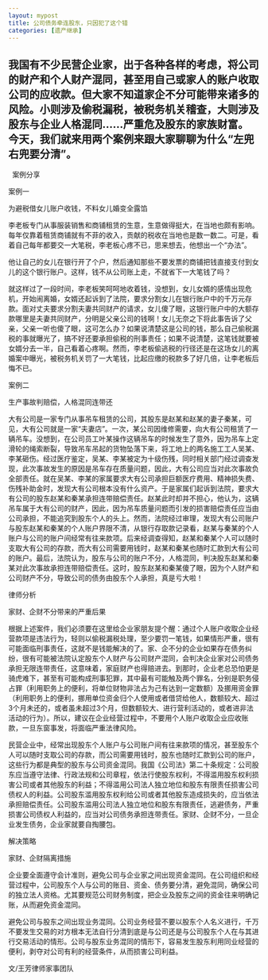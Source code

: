 ```yaml
---
layout: mypost
title: 公司债务牵连股东，只因犯了这个错
categories: [遗产继承]
---
```


## 我国有不少民营企业家，出于各种各样的考虑，将公司的财产和个人财产混同，甚至用自己或家人的账户收取公司的应收款。但大家不知道家企不分可能带来诸多的风险。小则涉及偷税漏税，被税务机关稽查，大则涉及股东与企业人格混同……严重危及股东的家族财富。今天，我们就来用两个案例来跟大家聊聊为什么“左兜右兜要分清”。

  案例分享

案例一 

为避税借女儿账户收钱，不料女儿婚变全露馅

李老板专门从事服装销售和商铺租赁的生意，生意做得挺大，在当地也颇有影响。每年仅靠着租赁商铺就有不菲的收入，贡献的税收在当地也是数一数二。可是，看着自己每年都要交一大笔税，李老板心疼不已，思来想去，他想出一个“办法”。

他让自己的女儿在银行开了个户，然后通知那些不要发票的商铺把钱直接支付到女儿的这个银行账户。这样，钱不从公司账上走，不就省下一大笔钱了吗？

就这样过了一段时间，李老板笑呵呵地收着钱，没想到，女儿女婿的感情出现危机，开始闹离婚，女婿还起诉到了法院，要求分割女儿在银行账户中的千万元存款。面对丈夫要求分割夫妻共同财产的请求，女儿傻了眼，这银行账户中的大额存款哪里是夫妻共同财产，分明是父亲公司的钱啊！女儿无奈之下将此事告诉了父亲，父亲一听也傻了眼，这可怎么办？如果说清楚这是公司的钱，那么自己偷税漏税的事就曝光了，搞不好还要承担偷税的刑事责任；如果不说清楚，这笔钱就要被女婿分去一半，自己看着心疼啊。然而，李老板偷逃税的行径还是在这场女儿的离婚案中曝光，被税务机关罚了一大笔钱，比起应缴的税款多了好几倍，让李老板后悔不已。


案例二

生产事故判赔偿，人格混同连带还

大有公司是一家专门从事吊车租赁的公司，其股东是赵某和赵某的妻子秦某，可见，大有公司就是一家“夫妻店”。一次，某公司因维修需要，向大有公司租赁了一辆吊车。没想到，在公司员工叶某操作这辆吊车的时候发生了意外，因为吊车上定滑轮的绳索断裂，导致吊车吊起的货物坠落下来，将工地上的两名施工工人吴某、李某砸伤。经过医疗鉴定，吴某、李某被定为十级伤残，同时相关部门经过调查发现，此次事故发生的原因是吊车存在质量问题，因此，大有公司应当对此次事故负全部责任。就在吴某、李某的家属要求大有公司承担巨额医疗费用、精神损失费、伤残补助金时，发现大有公司根本没有什么资产。于是家属们起诉到法院，要求大有公司的股东赵某和秦某承担连带赔偿责任。赵某此时却并不担心，他认为，这辆吊车属于大有公司的财产，因此，因为吊车质量问题而引发的损害赔偿责任应当由公司承担，不能追究到股东个人的头上。然而，法院经过审理，发现大有公司账户与股东赵某和秦某的个人账户界限不清，从银行存取款记录看，赵某与秦某的个人账户与公司的账户间经常有往来款项。后来经调查得知，赵某和秦某个人可以随时支取大有公司的存款，而大有公司需要用钱时，赵某和秦某也随时汇款到大有公司的账户。最后，法院认为，股东与公司的账户不分，人格混同，判决股东赵某和秦某对此次事故承担连带赔偿责任。这时，股东赵某和秦某傻了眼，因为个人财产和公司财产不分，导致公司的债务由股东个人承担，真是亏大啦！

律师分析

家财、企财不分带来的严重后果

根据上述案件，我们必须要在这里给企业家朋友提个醒：通过个人账户收取企业经营款项是违法行为，轻则以偷税漏税处理，至少要罚一笔钱，如果情形严重，很有可能面临刑事责任，这就不是钱能解决的了。家、企不分的企业如果存在债务纠纷，很有可能被法院认定股东个人财产与公司财产混同，会判决企业家对公司债务承担无限连带责任，这意味着，家庭财产也得赔进去。到那时，企业老总恐怕更是骑虎难下，甚至有可能构成刑事犯罪，其中最有可能触及两个罪名，分别是职务侵占罪（利用职务上的便利，将单位财物非法占为己有达到一定数额）及挪用资金罪（利用职务上的便利，挪用单位资金归个人使用或者借贷给他人，数额较大、超过3个月未还的，或者虽未超过3个月，但数额较大、进行营利活动的，或者进非法活动的行为）。所以，建议在企业经营过程中，不要用个人账户收取企业应收账款，一旦东窗事发，将面临严重法律风险。

民营企业中，经常出现股东个人账户与公司账户间有往来款项的情况，甚至股东个人可以随时支取公司的存款，而公司需要用钱时，股东也随时汇款到公司的账户，这些行为都是典型的股东与公司资金混同。我国《公司法》第二十条规定：公司股东应当遵守法律、行政法规和公司章程，依法行使股东权利，不得滥用股东权利损害公司或者其他股东的利益；不得滥用公司法人独立地位和股东有限责任损害公司债权人的利益。公司股东滥用股东权利给公司或者其他股东造成损失的，应当依法承担赔偿责任。公司股东滥用公司法人独立地位和股东有限责任，逃避债务，严重损害公司债权人利益的，应当对公司债务承担连带责任。家财、企财不分，一旦企业发生债务，企业家就要自掏腰包。

解决策略

家财、企财隔离措施

企业要全面遵守会计准则，避免公司与企业家之间出现资金混同。在公司组织和经营过程中，公司股东个人与公司的账目、资金、债务要分清，避免混同，确保公司的独立法人资格。尤其要规范公司财务制度，把企业及股东之间的资金往来明确记账，从而避免资金混同。

避免公司与股东之间出现业务混同。公司业务经营不要以股东个人名义进行，千万不要发生交易的对方根本无法自行分清到底是与公司还是与公司股东个人在与其进行交易活动的情形。公司与股东业务混同的情形下，容易发生股东利用同业经营的便利，剥夺对公司有利的经营条件，从而损害公司利益。


文/王芳律师家事团队
